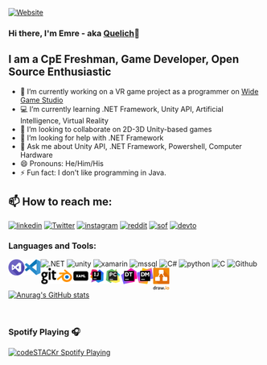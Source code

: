 [![Website](https://img.shields.io/badge/Quelich-lol-brightgreen)](https://github.com/Quelich)
### Hi there, I'm Emre - aka [Quelich](https://github.com/Quelich)👋


## I am a CpE Freshman, Game Developer, Open Source Enthusiastic


- 🔭 I’m currently working on a VR game project as a programmer on [Wide Game Studio](http://www.widegamestudio.com/)
- 💻 I’m currently learning .NET Framework, Unity API, Artificial Intelligence, Virtual Reality
- 👯 I’m looking to collaborate on 2D-3D Unity-based games
- 🤔 I’m looking for help with .NET Framework
- 💬 Ask me about Unity API, .NET Framework, Powershell, Computer Hardware
- 😄 Pronouns: He/Him/His
- ⚡ Fun fact: I don't like programming in Java.
    
## 📫 How to reach me:

[![linkedin](https://img.shields.io/badge/LinkedIn-0077B5?style=for-the-badge&logo=linkedin&logoColor=white)](https://www.linkedin.com/in/emre-k%C4%B1l%C4%B1%C3%A7-603437147/?KOTA4OBSQdOXovdJx6hNxw=%3D)
[![Twitter](https://img.shields.io/badge/Twitter-1DA1F2?style=for-the-badge&logo=twitter&logoColor=white)](https://twitter.com/Xuelich)
[![instagram](https://img.shields.io/badge/Instagram-E4405F?style=for-the-badge&logo=instagram&logoColor=white)](https://www.instagram.com/xuelich/)
[![reddit](https://img.shields.io/badge/Reddit-FF4500?style=for-the-badge&logo=reddit&logoColor=white)](https://www.reddit.com/user/Quelich)
[![sof](https://img.shields.io/badge/Stack_Overflow-FE7A16?style=for-the-badge&logo=stack-overflow&logoColor=white)](https://stackoverflow.com/users/13435301/quelich)
[![devto](https://img.shields.io/badge/dev.to-0A0A0A?style=for-the-badge&logo=dev.to&logoColor=white)](https://dev.to/quelich)


### Languages and Tools:
![.NET](https://img.shields.io/badge/.NET-5C2D91?style=for-the-badge&logo=.net&logoColor=white)
![unity](https://img.shields.io/badge/Unity-100000?style=for-the-badge&logo=unity&logoColor=white)
![xamarin](https://img.shields.io/badge/Xamarin-3498DB?style=for-the-badge&logo=xamarin&logoColor=white)
![mssql](https://img.shields.io/badge/Microsoft_SQL_Server-CC2927?style=for-the-badge&logo=microsoft-sql-server&logoColor=white)
![C#](https://img.shields.io/badge/C%23-239120?style=for-the-badge&logo=c-sharp&logoColor=white)
![python](https://img.shields.io/badge/Python-3776AB?style=for-the-badge&logo=python&logoColor=white)
![C](https://img.shields.io/badge/C-00599C?style=for-the-badge&logo=c&logoColor=white)
![Github](https://img.shields.io/badge/GitHub-100000?style=for-the-badge&logo=github&logoColor=white)
<img align="left" alt="Visual Studio" width="32px" src="https://raw.githubusercontent.com/Quelich/Quelich/main/Quelich/icons/visual-studio.png" />
<img align="left" alt="Visual Studio Code" width="32px" src="https://raw.githubusercontent.com/Quelich/Quelich/main/Quelich/icons/visual-studio-code-1.png" />
<img align="left" alt="Git" width="32px" src="https://raw.githubusercontent.com/Quelich/Quelich/main/Quelich/icons/git.png" />
<img align="left" alt="Blender" width="32px" src="https://raw.githubusercontent.com/Quelich/Quelich/main/Quelich/icons/icons8-blender-3d-48.png" />
<img align="left" alt="XAML" width="32px" src="https://raw.githubusercontent.com/Quelich/Quelich/main/Quelich/icons/icons8-xaml-96.png" />
<img align="left" alt="IntelliJ Idea" width="32px" src="https://raw.githubusercontent.com/Quelich/Quelich/main/Quelich/icons/icons8-intellij-idea-96.png" />
<img align="left" alt="PyCharm" width="32px" src="https://raw.githubusercontent.com/Quelich/Quelich/main/Quelich/icons/icons8-pycharm-96.png" />
<img align="left" alt="dotTrace" width="32px" src="https://raw.githubusercontent.com/Quelich/Quelich/main/Quelich/icons/dottrace-icon.png" />
<img align="left" alt="dotMemory" width="32px" src="https://raw.githubusercontent.com/Quelich/Quelich/main/Quelich/icons/icon-dotmemory%20(1).png" />
<img align="left" alt="draw.io" width="32px" src="https://raw.githubusercontent.com/Quelich/Quelich/main/Quelich/icons/draw-io.png" />

<br />

[![Anurag's GitHub stats](https://github-readme-stats.vercel.app/api?username=quelich&show_icons=true&theme=radical)](https://github.com/anuraghazra/github-readme-stats)

<br />

### Spotify Playing 🎧
[<img src="https://now-playing-codestackr.vercel.app/api/spotify-playing" alt="codeSTACKr Spotify Playing" width="350" />](https://open.spotify.com/user/21c22mgjnbrhmi45bbqbbjmva)


[website]: https://github.com/Quelich
[twitter]: https://twitter.com/Xuelich
[instagram]: https://www.instagram.com/xuelich/
[linkedin]:https://www.linkedin.com/in/emre-k%C4%B1l%C4%B1%C3%A7-603437147/?KOTA4OBSQdOXovdJx6hNxw=%3D
[reddit]: https://www.reddit.com/user/Quelich
